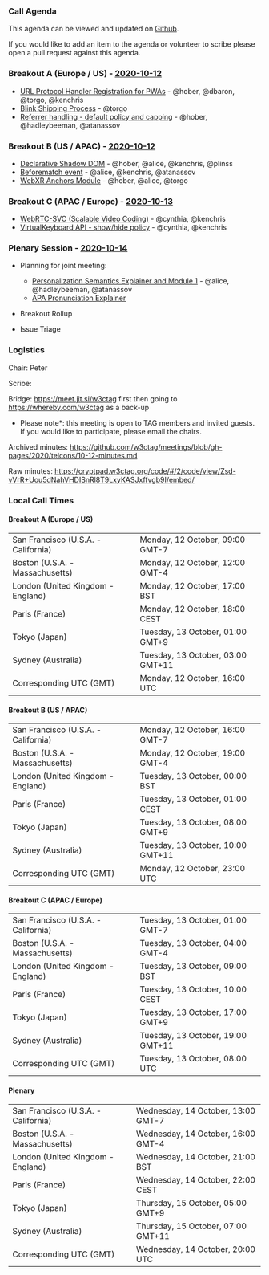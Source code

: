 ### Call Agenda

This agenda can be viewed and updated on [Github](https://github.com/w3ctag/meetings/blob/gh-pages/2020/telcons/10-12-agenda.md).

If you would like to add an item to the agenda or volunteer to scribe please open a pull request against this agenda.

### Breakout A (Europe / US) - [2020-10-12](https://www.timeanddate.com/worldclock/converter.html?iso=20201012T160000&p1=224&p2=43&p3=136&p4=195&p5=248&p6=240)

* [URL Protocol Handler Registration for PWAs](https://github.com/w3ctag/design-reviews/issues/482) - @hober, @dbaron, @torgo, @kenchris
* [Blink Shipping Process](https://github.com/w3ctag/design-reviews/issues/516) - @torgo
* [Referrer handling - default policy and capping](https://github.com/w3ctag/design-reviews/issues/538) - @hober, @hadleybeeman, @atanassov

### Breakout B (US / APAC) - [2020-10-12](https://www.timeanddate.com/worldclock/converter.html?iso=20201012T230000&p1=224&p2=43&p3=136&p4=195&p5=248&p6=240)

* [Declarative Shadow DOM](https://github.com/w3ctag/design-reviews/issues/494) - @hober, @alice, @kenchris, @plinss
* [Beforematch event](https://github.com/w3ctag/design-reviews/issues/511) - @alice, @kenchris, @atanassov
* [WebXR Anchors Module](https://github.com/w3ctag/design-reviews/issues/479) - @hober, @alice, @torgo

### Breakout C (APAC / Europe) - [2020-10-13](https://www.timeanddate.com/worldclock/converter.html?iso=20201013T080000&p1=224&p2=43&p3=136&p4=195&p5=248&p6=240)

* [WebRTC-SVC (Scalable Video Coding)](https://github.com/w3ctag/design-reviews/issues/396) - @cynthia, @kenchris
* [VirtualKeyboard API - show/hide policy](https://github.com/w3ctag/design-reviews/issues/498) - @cynthia, @kenchris

### Plenary Session - [2020-10-14](https://www.timeanddate.com/worldclock/converter.html?iso=20201014T200000&p1=224&p2=43&p3=136&p4=195&p5=248&p6=240)

* Planning for joint meeting:

  * [Personalization Semantics Explainer and  Module 1](https://github.com/w3ctag/design-reviews/issues/476) - @alice, @hadleybeeman, @atanassov
  * [APA Pronunciation Explainer](https://github.com/w3ctag/design-reviews/issues/561)


* Breakout Rollup
* Issue Triage

### Logistics

Chair: Peter

Scribe:

Bridge: https://meet.jit.si/w3ctag first then going to https://whereby.com/w3ctag as a back-up

* Please note*: this meeting is open to TAG members and invited guests. If you would like to participate, please email the chairs.

Archived minutes: https://github.com/w3ctag/meetings/blob/gh-pages/2020/telcons/10-12-minutes.md

Raw minutes: https://cryptpad.w3ctag.org/code/#/2/code/view/Zsd-vVrR+Uou5dNahVHDISnRl8T9LxyKASJxffvgb9I/embed/


### Local Call Times

#### Breakout A (Europe / US)

<table>
<tr><td> San Francisco (U.S.A. - California) <td> Monday, 12 October, 09:00 GMT-7</td></tr>
<tr><td> Boston (U.S.A. - Massachusetts) <td> Monday, 12 October, 12:00 GMT-4</td></tr>
<tr><td> London (United Kingdom - England) <td> Monday, 12 October, 17:00 BST</td></tr>
<tr><td> Paris (France) <td> Monday, 12 October, 18:00 CEST</td></tr>
<tr><td> Tokyo (Japan) <td> Tuesday, 13 October, 01:00 GMT+9</td></tr>
<tr><td> Sydney (Australia) <td> Tuesday, 13 October, 03:00 GMT+11</td></tr>
<tr><td> Corresponding UTC (GMT) <td> Monday, 12 October, 16:00 UTC</td></tr>
</table>

#### Breakout B (US / APAC)

<table>
<tr><td> San Francisco (U.S.A. - California) <td> Monday, 12 October, 16:00 GMT-7</td></tr>
<tr><td> Boston (U.S.A. - Massachusetts) <td> Monday, 12 October, 19:00 GMT-4</td></tr>
<tr><td> London (United Kingdom - England) <td> Tuesday, 13 October, 00:00 BST</td></tr>
<tr><td> Paris (France) <td> Tuesday, 13 October, 01:00 CEST</td></tr>
<tr><td> Tokyo (Japan) <td> Tuesday, 13 October, 08:00 GMT+9</td></tr>
<tr><td> Sydney (Australia) <td> Tuesday, 13 October, 10:00 GMT+11</td></tr>
<tr><td> Corresponding UTC (GMT) <td> Monday, 12 October, 23:00 UTC</td></tr>
</table>

#### Breakout C (APAC / Europe)

<table>
<tr><td> San Francisco (U.S.A. - California) <td> Tuesday, 13 October, 01:00 GMT-7</td></tr>
<tr><td> Boston (U.S.A. - Massachusetts) <td> Tuesday, 13 October, 04:00 GMT-4</td></tr>
<tr><td> London (United Kingdom - England) <td> Tuesday, 13 October, 09:00 BST</td></tr>
<tr><td> Paris (France) <td> Tuesday, 13 October, 10:00 CEST</td></tr>
<tr><td> Tokyo (Japan) <td> Tuesday, 13 October, 17:00 GMT+9</td></tr>
<tr><td> Sydney (Australia) <td> Tuesday, 13 October, 19:00 GMT+11</td></tr>
<tr><td> Corresponding UTC (GMT) <td> Tuesday, 13 October, 08:00 UTC</td></tr>
</table>

#### Plenary

<table>
<tr><td> San Francisco (U.S.A. - California) <td> Wednesday, 14 October, 13:00 GMT-7</td></tr>
<tr><td> Boston (U.S.A. - Massachusetts) <td> Wednesday, 14 October, 16:00 GMT-4</td></tr>
<tr><td> London (United Kingdom - England) <td> Wednesday, 14 October, 21:00 BST</td></tr>
<tr><td> Paris (France) <td> Wednesday, 14 October, 22:00 CEST</td></tr>
<tr><td> Tokyo (Japan) <td> Thursday, 15 October, 05:00 GMT+9</td></tr>
<tr><td> Sydney (Australia) <td> Thursday, 15 October, 07:00 GMT+11</td></tr>
<tr><td> Corresponding UTC (GMT) <td> Wednesday, 14 October, 20:00 UTC</td></tr>
</table>
